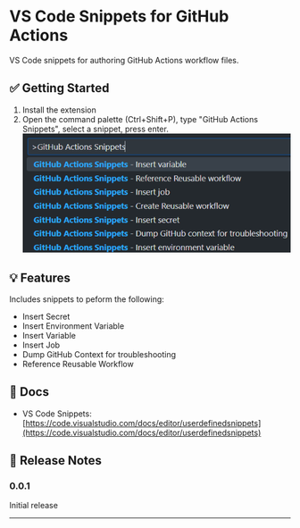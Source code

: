 # VS Code Snippets for GitHub Actions

VS Code snippets for authoring GitHub Actions workflow files.

## ✅ Getting Started

1. Install the extension
1. Open the command palette (Ctrl+Shift+P), type "GitHub Actions Snippets", select a snippet, press enter.
![Insert Snippet](./images/insertSnippet.png)

## 💡 Features

Includes snippets to peform the following:

- Insert Secret
- Insert Environment Variable
- Insert Variable
- Insert Job
- Dump GitHub Context for troubleshooting
- Reference Reusable Workflow

## 📃 Docs

- VS Code Snippets: [https://code.visualstudio.com/docs/editor/userdefinedsnippets](https://code.visualstudio.com/docs/editor/userdefinedsnippets)

## 🚚 Release Notes

### 0.0.1

Initial release

---
